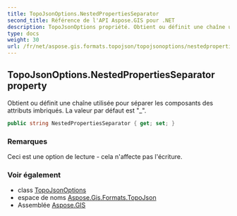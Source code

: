 ```yaml
---
title: TopoJsonOptions.NestedPropertiesSeparator
second_title: Référence de l'API Aspose.GIS pour .NET
description: TopoJsonOptions propriété. Obtient ou définit une chaîne utilisée pour séparer les composants des attributs imbriqués. La valeur par défaut est _.
type: docs
weight: 30
url: /fr/net/aspose.gis.formats.topojson/topojsonoptions/nestedpropertiesseparator/
---
```

## TopoJsonOptions.NestedPropertiesSeparator property

Obtient ou définit une chaîne utilisée pour séparer les composants des attributs imbriqués. La valeur par défaut est "_".

```csharp
public string NestedPropertiesSeparator { get; set; }
```

### Remarques

Ceci est une option de lecture - cela n'affecte pas l'écriture.

### Voir également

* class [TopoJsonOptions](../)
* espace de noms [Aspose.Gis.Formats.TopoJson](../../topojsonoptions/)
* Assemblée [Aspose.GIS](../../../)


